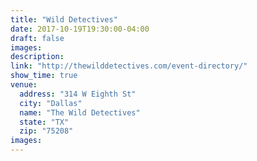```yaml
---
title: "Wild Detectives"
date: 2017-10-19T19:30:00-04:00
draft: false
images:
description:
link: "http://thewilddetectives.com/event-directory/"
show_time: true
venue:
  address: "314 W Eighth St"
  city: "Dallas"
  name: "The Wild Detectives"
  state: "TX"
  zip: "75208"
images:
---
```

